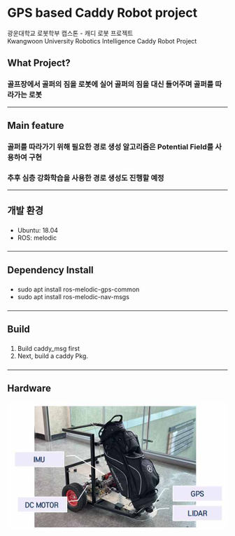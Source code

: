 # **GPS based Caddy Robot project**
광운대학교 로봇학부 캡스톤 - 캐디 로봇 프로젝트  
Kwangwoon University Robotics Intelligence Caddy Robot Project

## **What Project?**
### 골프장에서 골퍼의 짐을 로봇에 실어 골퍼의 짐을 대신 들어주며 골퍼를 따라가는 로봇
---
## **Main feature**
### 골퍼를 따라가기 위해 필요한 경로 생성 알고리즘은 Potential Field를 사용하여 구현
###  추후 심층 강화학습을 사용한 경로 생성도 진행할 예정
---
## **개발 환경**
###
 * Ubuntu: 18.04
 * ROS: melodic 
###
---
## **Dependency Install**
###
 * sudo apt install ros-melodic-gps-common
 * sudo apt install ros-melodic-nav-msgs
 ###
 ---
 ## **Build**
 ###
  1. Build caddy_msg first
  2. Next, build a caddy Pkg.
###
---
## **Hardware**

![Hardware](./Figure/Hardware.png)

## 